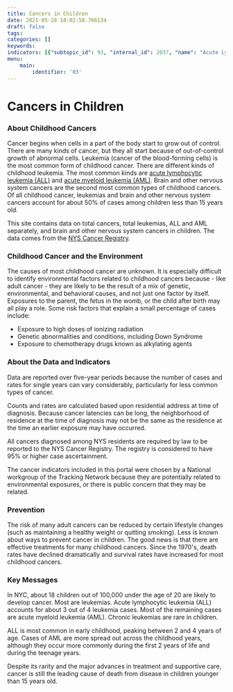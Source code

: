 ```yaml
---
title: Cancers in Children
date: 2021-05-28 18:02:58.766134
draft: false
tags: 
categories: []
keywords: 
indicators: [{"subtopic_id": 93, "internal_id": 2037, "name": "Acute Lymphocytic Leukemia in Children", "URL": "https://a816-dohbesp.nyc.gov/IndicatorPublic/VisualizationData.aspx?id=2037,719b87,93,Summarize"}, {"subtopic_id": 93, "internal_id": 2035, "name": "Acute Myeloid Leukemia in Children", "URL": "https://a816-dohbesp.nyc.gov/IndicatorPublic/VisualizationData.aspx?id=2035,719b87,93,Summarize"}, {"subtopic_id": 93, "internal_id": 2033, "name": "Brain and CNS Cancer in Children", "URL": "https://a816-dohbesp.nyc.gov/IndicatorPublic/VisualizationData.aspx?id=2033,719b87,93,Summarize"}, {"subtopic_id": 93, "internal_id": 2031, "name": "Leukemia in Children", "URL": "https://a816-dohbesp.nyc.gov/IndicatorPublic/VisualizationData.aspx?id=2031,719b87,93,Summarize"}, {"subtopic_id": 93, "internal_id": 2039, "name": "Total Cancer in Children", "URL": "https://a816-dohbesp.nyc.gov/IndicatorPublic/VisualizationData.aspx?id=2039,719b87,93,Summarize"}]
menu:
    main:
        identifier: '03'
---
```

# Cancers in Children
### About Childhood Cancers


Cancer begins when cells in a part of the body start to grow out of control. There are many kinds of cancer, but they all start because of out-of-control growth of abnormal cells. Leukemia (cancer of the blood-forming cells) is the most common form of childhood cancer. There are different kinds of childhood leukemia. The most common kinds are [acute lymphocytic leukemia (ALL)](http://a816-dohbesp.nyc.gov/IndicatorPublic/Glossary.aspx#Leukemia) and [acute myeloid leukemia (AML)](http://a816-dohbesp.nyc.gov/IndicatorPublic/Glossary.aspx#Leukemia). Brain and other nervous system cancers are the second most common types of childhood cancers. Of all childhood cancer, leukemias and brain and other nervous system cancers account for about 50% of cases among children less than 15 years old.


This site contains data on total cancers, total leukemias, ALL and AML separately, and brain and other nervous system cancers in children. The data comes from the [NYS Cancer Registry](http://a816-dohbesp.nyc.gov/IndicatorPublic/Glossary.aspx#NYS_Cancer_Registry).


### Childhood Cancer and the Environment


The causes of most childhood cancer are unknown. It is especially difficult to identify environmental factors related to childhood cancers because - like adult cancer - they are likely to be the result of a mix of genetic, environmental, and behavioral causes, and not just one factor by itself. Exposures to the parent, the fetus in the womb, or the child after birth may all play a role. Some risk factors that explain a small percentage of cases include:


* Exposure to high doses of ionizing radiation
* Genetic abnormalities and conditions, including Down Syndrome
* Exposure to chemotherapy drugs known as alkylating agents


### About the Data and Indicators


Data are reported over five-year periods because the number of cases and rates for single years can vary considerably, particularly for less common types of cancer.  
  
Counts and rates are calculated based upon residential address at time of diagnosis. Because cancer latencies can be long, the neighborhood of residence at the time of diagnosis may not be the same as the residence at the time an earlier exposure may have occurred.  
  
All cancers diagnosed among NYS residents are required by law to be reported to the NYS Cancer Registry. The registry is considered to have 95% or higher case ascertainment.  
  
The cancer indicators included in this portal were chosen by a National workgroup of the Tracking Network because they are potentially related to environmental exposures, or there is public concern that they may be related.


### Prevention


The risk of many adult cancers can be reduced by certain lifestyle changes (such as maintaining a healthy weight or quitting smoking). Less is known about ways to prevent cancer in children. The good news is that there are effective treatments for many childhood cancers. Since the 1970's, death rates have declined dramatically and survival rates have increased for most childhood cancers.


### Key Messages


In NYC, about 18 children out of 100,000 under the age of 20 are likely to develop cancer. Most are leukemias. Acute lymphocytic leukemia (ALL) accounts for about 3 out of 4 leukemia cases. Most of the remaining cases are acute myeloid leukemia (AML). Chronic leukemias are rare in children.    
  
 ALL is most common in early childhood, peaking between 2 and 4 years of age. Cases of AML are more spread out across the childhood years, although they occur more commonly during the first 2 years of life and during the teenage years.  
  
 Despite its rarity and the major advances in treatment and supportive care, cancer is still the leading cause of death from disease in children younger than 15 years old.


